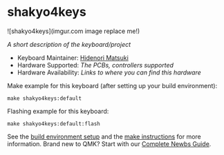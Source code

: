 # shakyo4keys

![shakyo4keys](imgur.com image replace me!)

*A short description of the keyboard/project*

* Keyboard Maintainer: [Hidenori Matsuki](https://github.com/yourusername)
* Hardware Supported: *The PCBs, controllers supported*
* Hardware Availability: *Links to where you can find this hardware*

Make example for this keyboard (after setting up your build environment):

    make shakyo4keys:default

Flashing example for this keyboard:

    make shakyo4keys:default:flash

See the [build environment setup](https://docs.qmk.fm/#/getting_started_build_tools) and the [make instructions](https://docs.qmk.fm/#/getting_started_make_guide) for more information. Brand new to QMK? Start with our [Complete Newbs Guide](https://docs.qmk.fm/#/newbs).
